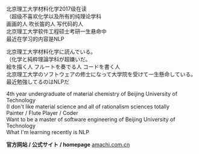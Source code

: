 北京理工大学材料化学2017级在读  
（超级不喜欢化学以及所有的纯理论学科  
画画的人 吹长笛的人 写代码的人  
北京理工大学软件工程硕士考研一生悬命中  
最近在学习的内容是NLP  

北京理工大学材料化学に読んでいる。  
（化学と純粋理論学科が超嫌いだ。  
絵を描く人 フルートを奏でる人 コードを書く人  
北京理工大学のソフトウェアの修士になって大学院を受けて一生懸命している。  
最近勉強してるのはNLPだ  

4th year undergraduate of material chemistry of Beijing University of Technology  
(I don't like material science and all of rationalism sciences totally  
Painter / Flute Player / Coder  
Want to be a master of software engineering of Beijing University of Technology  
What I'm learning recently is NLP  

**官方网站 / 公式サイト /  homepage**
[amachi.com.cn](https://amachi.com.cn)

<!--
**AmachiInori/amachiinori** is a ✨ _special_ ✨ repository because its `README.md` (this file) appears on your GitHub profile.

Here are some ideas to get you started:

- 🔭 I’m currently working on ...
- 🌱 I’m currently learning ...
- 👯 I’m looking to collaborate on ...
- 🤔 I’m looking for help with ...
- 💬 Ask me about ...
- 📫 How to reach me: ...
- 😄 Pronouns: ...
- ⚡ Fun fact: ...
-->
